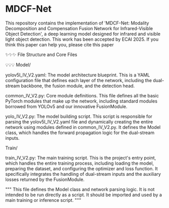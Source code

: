 # MDCF-Net
This repository contains the implementation of 'MDCF-Net: Modality Decomposition and Compensation Fusion Network for Infrared-Visible Object Detection', a deep learning model designed for infrared and visible light object detection. This work has been accepted by ECAI 2025. If you think this paper can help you, please cite this paper

✨✨✨
File Structure and Core Files

💡💡💡
Model/

yolov5l_IV_V2.yaml: The model architecture blueprint. This is a YAML configuration file that defines each layer of the network, including the dual-stream backbone, the fusion module, and the detection head.

common_IV_V2.py: Core module definitions. This file defines all the basic PyTorch modules that make up the network, including standard modules borrowed from YOLOv5 and our innovative FusionModule.

yolo_IV_V2.py: The model building script. This script is responsible for parsing the yolov5l_IV_V2.yaml file and dynamically creating the entire network using modules defined in common_IV_V2.py. It defines the Model class, which handles the forward propagation logic for the dual-stream inputs.

Train/

train_IV_V2.py: The main training script. This is the project's entry point, which handles the entire training process, including loading the model, preparing the dataset, and configuring the optimizer and loss function. It specifically integrates the handling of dual-stream inputs and the auxiliary losses returned by the FusionModule.


"""
This file defines the Model class and network parsing logic. It is not intended to be run directly as a script. It should be imported and used by a main training or inference script.
"""
